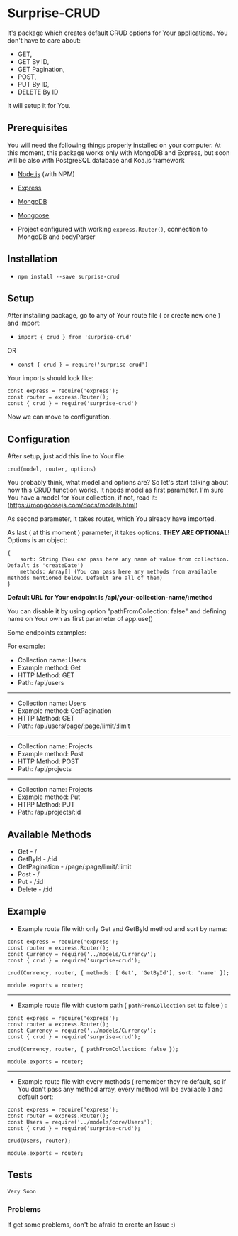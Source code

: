 # Surprise-CRUD

It's package which creates default CRUD options for Your applications. You don't have to care about:
* GET,
* GET By ID, 
* GET Pagination, 
* POST, 
* PUT By ID, 
* DELETE By ID

It will setup it for You.

## Prerequisites

You will need the following things properly installed on your computer.
At this moment, this package works only with MongoDB and Express, but soon will be also with PostgreSQL database and Koa.js framework
* [Node.js](http://nodejs.org/) (with NPM)
* [Express](http://expressjs.com/)
* [MongoDB](http://mongodb.com/)
* [Mongoose](https://mongoosejs.com/)

* Project configured with working `express.Router()`, connection to MongoDB and bodyParser

## Installation

* `npm install --save surprise-crud`

## Setup
After installing package, go to any of Your route file ( or create new one ) and import: 
* `import { crud } from 'surprise-crud'`

OR 

* `const { crud } = require('surprise-crud')`

Your imports should look like: 
```
const express = require('express');
const router = express.Router();
const { crud } = require('surprise-crud')
```

Now we can move to configuration.

## Configuration
After setup, just add this line to Your file: 

```crud(model, router, options)```

You probably think, what model and options are? So let's start talking about how this CRUD function works.
It needs model as first parameter. I'm sure You have a model for Your collection, if not, read it: (https://mongoosejs.com/docs/models.html)

As second parameter, it takes router, which You already have imported.

As last ( at this moment ) parameter, it takes options. **THEY ARE OPTIONAL!** Options is an object: 
```
{
	sort: String (You can pass here any name of value from collection. Default is 'createDate')
	methods: Array[] (You can pass here any methods from available methods mentioned below. Default are all of them)
}
```

**Default URL for Your endpoint is /api/your-collection-name/:method**

You can disable it by using option "pathFromCollection: false" and defining name on Your own as first parameter of app.use()

Some endpoints examples:
 
For example:
* Collection name: Users
* Example method: Get
* HTTP Method: GET
* Path: /api/users

------------------------

* Collection name: Users
* Example method: GetPagination
* HTTP Method: GET
* Path: /api/users/page/:page/limit/:limit

------------------------

* Collection name: Projects
* Example method: Post
* HTTP Method: POST
* Path: /api/projects

------------------------

* Collection name: Projects
* Example method: Put
* HTPP Method: PUT
* Path: /api/projects/:id

## Available Methods
* Get - /
* GetById - /:id
* GetPagination - /page/:page/limit/:limit
* Post - /
* Put - /:id
* Delete - /:id

## Example
* Example route file with only Get and GetById method and sort by name: 

```
const express = require('express');
const router = express.Router();
const Currency = require('../models/Currency');
const { crud } = require('surprise-crud');

crud(Currency, router, { methods: ['Get', 'GetById'], sort: 'name' });

module.exports = router;
```
------------------------
* Example route file with custom path ( `pathFromCollection` set to false ) : 

```
const express = require('express');
const router = express.Router();
const Currency = require('../models/Currency');
const { crud } = require('surprise-crud');

crud(Currency, router, { pathFromCollection: false });

module.exports = router;
```
------------------------
* Example route file with every methods ( remember they're default, so if You don't pass any method array, every method will be available ) and default sort: 

```
const express = require('express');
const router = express.Router();
const Users = require('../models/core/Users');
const { crud } = require('surprise-crud');

crud(Users, router);

module.exports = router;
```

## Tests
```Very Soon```

### Problems
If get some problems, don't be afraid to create an Issue :) 

